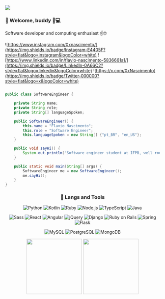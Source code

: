 
<img src="https://capsule-render.vercel.app/api?type=venom&height=150&color=gradient&text=Flavio%20Nascimento&fontSize=26&fontColor=c3c6c9&section=header&textBg=false&animation=fadeIn&desc=Software%20Developer&descSize=15">

### 👋 Welcome, buddy 🍺💻

Software developer and computing enthusiast ☝🤓

![https://www.instagram.com/0xnascimento/](https://img.shields.io/badge/Instagram-E4405F?style=flat&logo=instagram&logoColor=white)  ![https://www.linkedin.com/in/flavio-nascimento-5836661a1/](https://img.shields.io/badge/LinkedIn-0A66C2?style=flat&logo=linkedin&logoColor=white)  ![https://x.com/0xNascimento](https://img.shields.io/badge/Twitter-000000?style=flat&logo=x&logoColor=white)

``` java //

public class SoftwareEngineer {

    private String name;
    private String role;
    private String[] languageSpoken;

    public SoftwareEngineer() {
        this.name = "Flavio Nascimento";
        this.role = "Software Engineer";
        this.languageSpoken = new String[] {"pt_BR", "en_US"};
    }

    public void sayHi() {
        System.out.println("Software engineer student at IFPB, well rounded web-developer, welcome to my profile. 🚀");
    }

    public static void main(String[] args) {
        SoftwareEngineer me = new SoftwareEngineer();
        me.sayHi();
    }
}

```

<div align="center">

### 🔨 Langs and Tools

   ![Python](https://img.shields.io/badge/Python-3776AB?style=flat&logo=python&logoColor=white)  ![Kotlin](https://img.shields.io/badge/Kotlin-7F52FF?style=flat&logo=kotlin&logoColor=white)  ![Ruby](https://img.shields.io/badge/Ruby-CC342D?style=flat&logo=ruby&logoColor=white)  ![Node.js](https://img.shields.io/badge/Node.js-339933?style=flat&logo=node.js&logoColor=white)  ![TypeScript](https://img.shields.io/badge/TypeScript-3178C6?style=flat&logo=typescript&logoColor=white) ![Java](https://img.shields.io/badge/Java-ED8B00?style=flat&logo=openjdk&logoColor=white)  

   ![Sass](https://img.shields.io/badge/Sass-CC6699?style=flat&logo=sass&logoColor=white)  ![React](https://img.shields.io/badge/React-61DAFB?style=flat&logo=react&logoColor=black)  ![Angular](https://img.shields.io/badge/Angular-DD0031?style=flat&logo=angular&logoColor=white)  ![jQuery](https://img.shields.io/badge/jQuery-0769AD?style=flat&logo=jquery&logoColor=white)  ![Django](https://img.shields.io/badge/Django-092E20?style=flat&logo=django&logoColor=white)  ![Ruby on Rails](https://img.shields.io/badge/Ruby_on_Rails-D30001?style=flat&logo=ruby-on-rails&logoColor=white) ![Spring](https://img.shields.io/badge/Spring-6DB33F?style=flat&logo=spring&logoColor=white)  ![Flask](https://img.shields.io/badge/Flask-000000?style=flat&logo=flask&logoColor=white)  

   ![MySQL](https://img.shields.io/badge/MySQL-4479A1?style=flat&logo=mysql&logoColor=white)  ![PostgreSQL](https://img.shields.io/badge/PostgreSQL-4169E1?style=flat&logo=postgresql&logoColor=white)  ![MongoDB](https://img.shields.io/badge/MongoDB-47A248?style=flat&logo=mongodb&logoColor=white)  

</div>

<div align="center">
  <img height="180em" src="https://github-readme-stats.vercel.app/api?username=flavionascimento99&show_icons=true&theme=dark" />
  <img height="180em" src="https://github-readme-stats.vercel.app/api/top-langs/?username=flavionascimento99&layout=donut&theme=dark" />
</div>

<!-- Os repositórios que utilizei para construção desse README estão favoritados no meu perfil do GitHub, se quiser construir algo parecido, boa sorte procurando por que eu mesmo não vou atrás -->

<!-- Na verdade um link que pode ajudar é esse Awesome Girhub Readme, https://github.com/abhisheknaiidu/awesome-github-profile-readme, boa sorte -->
